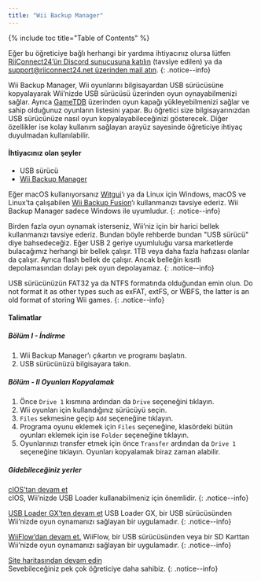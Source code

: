 ```yaml
---
title: "Wii Backup Manager"
---
```


{% include toc title="Table of Contents" %}

Eğer bu öğreticiye bağlı herhangi bir yardıma ihtiyacınız olursa lütfen [RiiConnect24’ün Discord sunucusuna katılın](https://discord.gg/rc24) (tavsiye edilen) ya da [support@riiconnect24.net üzerinden mail atın](mailto:support@riiconnect24.net).
{: .notice--info}

Wii Backup Manager, Wii oyunlarını bilgisayardan USB sürücüsüne kopyalayarak Wii’nizde USB sürücüsü üzerinden oyun oynayabilmenizi sağlar. Ayrıca [GameTDB](https://gametdb.com/) üzerinden oyun kapağı yükleyebilmenizi sağlar ve sahip olduğunuz oyunların listesini yapar. Bu öğretici size bilgisayarınızdan USB sürücünüze nasıl oyun kopyalayabileceğinizi gösterecek. Diğer özellikler ise kolay kullanım sağlayan arayüz sayesinde öğreticiye ihtiyaç duyulmadan kullanılabilir.
#### İhtiyacınız olan şeyler

* USB sürücü
* [Wii Backup Manager](https://static.wiidatabase.de/Wii-Backup-Manager.zip)


Eğer macOS kullanıyorsanız [Witgui](https://desairem.com/wordpress/category/witgui-download/)‘ı ya da Linux için Windows, macOS ve Linux’ta çalışabilen [Wii Backup Fusion](https://github.com/larsenv/Wii-Backup-Fusion)‘ı kullanmanızı tavsiye ederiz. Wii Backup Manager sadece Windows ile uyumludur.
{: .notice--info}

Birden fazla oyun oynamak isterseniz, Wii’niz için bir harici bellek kullanmanızı tavsiye ederiz. Bundan böyle rehberde bundan "USB sürücü" diye bahsedeceğiz. Eğer USB 2 geriye uyumluluğu varsa marketlerde bulacağımız herhangi bir bellek çalışır. 1TB veya daha fazla hafızası olanlar da çalışır. Ayrıca flash bellek de çalışır. Ancak belleğin kısıtlı depolamasından dolayı pek oyun depolayamaz.
{: .notice--info}

USB sürücünüzün FAT32 ya da NTFS formatında olduğundan emin olun. Do not format it as other types such as exFAT, extFS, or WBFS, the latter is an old format of storing Wii games.
{: .notice--info}

#### Talimatlar

##### Bölüm I - İndirme

1. Wii Backup Manager’ı çıkartın ve programı başlatın.
2. USB sürücünüzü bilgisayara takın.

##### Bölüm - II Oyunları Kopyalamak

1. Önce `Drive 1` kısmına ardından da `Drive` seçeneğini tıklayın.
2. Wii oyunları için kullandığınız sürücüyü seçin.
3. `Files` sekmesine geçip `Add` seçeneğine tıklayın.
4. Programa oyunu eklemek için `Files` seçeneğine, klasördeki bütün oyunları eklemek için ise `Folder` seçeneğine tıklayın.
5. Oyunlarınızı transfer etmek için önce `Transfer` ardından da `Drive 1` seçeneğine tıklayın. Oyunları kopyalamak biraz zaman alabilir.

##### Gidebileceğiniz yerler

[cIOS’tan devam et](cios)<br> cIOS, Wii’nizde USB Loader kullanabilmeniz için önemlidir.
{: .notice--info}

[USB Loader GX’ten devam et](usbloadergx) USB Loader GX, bir USB sürücüsünden Wii’nizde oyun oynamanızı sağlayan bir uygulamadır.
{: .notice--info}

[WiiFlow’dan devam et.](wiiflow) WiiFlow, bir USB sürücüsünden veya bir SD Karttan Wii’nizde oyun oynamanızı sağlayan bir uygulamadır.
{: .notice--info}

[Site haritasından devam edin](site-navigation)<br> Sevebileceğiniz pek çok öğreticiye daha sahibiz.
{: .notice--info}
